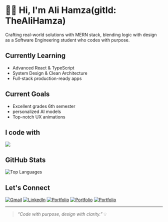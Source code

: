# 👋🏻 Hi, I'm Ali Hamza(gitId: TheAliHamza)
Crafting real-world solutions with MERN stack, blending logic with design as a Software Engineering student who codes with purpose.


##  Currently Learning
- Advanced React & TypeScript  
- System Design & Clean Architecture  
- Full-stack production-ready apps  


##  Current Goals
- Excellent grades 6th semester
- personalized AI models
- Top-notch UX animations 
  

  
## I code with
<img src="https://skillicons.dev/icons?i=tailwind,mongodb,express,react,mysql,postman,html,css,js,java,c,cpp,cs"/>


##  GitHub Stats  
![Top Languages](https://github-readme-stats.vercel.app/api/top-langs/?username=thealihamza04&layout=compact&theme=radical)


##  Let's Connect
[![Gmail](https://img.shields.io/badge/Gmail-D14836?style=for-the-badge&logo=gmail&logoColor=white)](mailto:contact.developer.hamza@gmail.com)
[![LinkedIn](https://img.shields.io/badge/LinkedIn-0077B5?style=for-the-badge&logo=linkedin&logoColor=white)](https://linkedin.com/in/ali123606)
[![Portfolio](https://img.shields.io/badge/Portfolio-Detailed-blue?style=for-the-badge)](https://alihamza-portfolio.vercel.app/)
[![Portfolio](https://img.shields.io/badge/Portfolio-Minimalist-black?style=for-the-badge)](https://thealihamza.vercel.app/)
[![Portfolio](https://img.shields.io/badge/Portfolio-Animative-blue?style=for-the-badge)](https://thealihamza1.vercel.app/)

---

> *“Code with purpose, design with clarity.”* 💡
